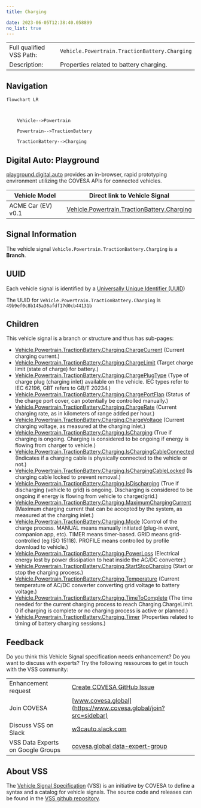 ```yaml
---
title: Charging

date: 2023-06-05T12:38:40.058899
no_list: true
---
```



| | |
|---|---|
| Full qualified VSS Path: | `Vehicle.Powertrain.TractionBattery.Charging` |
| Description: | Properties related to battery charging. |

## Navigation

```mermaid
flowchart LR



    Vehicle-->Powertrain

    Powertrain-->TractionBattery

    TractionBattery-->Charging

```


## Digital Auto: Playground

[playground.digital.auto](http://digital.auto) provides an in-browser, rapid prototyping environment utilizing the COVESA APIs for connected vehicles. 

| Vehicle Model | Direct link to Vehicle Signal |
|---|---|
| ACME Car (EV) v0.1 | [Vehicle.Powertrain.TractionBattery.Charging](https://digitalauto.netlify.app/model/STLWzk1WyqVVLbfymb4f/cvi/list/Vehicle.Powertrain.TractionBattery.Charging/) |


## Signal Information




The vehicle signal `Vehicle.Powertrain.TractionBattery.Charging` is a **Branch**.





## UUID

Each vehicle signal is identified by a [Universally Unique Identifier (UUID](https://en.wikipedia.org/wiki/Universally_unique_identifier))

The UUID for `Vehicle.Powertrain.TractionBattery.Charging` is `49b9ef0c8b145a36afdf17d0cb44131b`

## Children

This vehicle signal is a branch or structure and thus has sub-pages:

- [Vehicle.Powertrain.TractionBattery.Charging.ChargeCurrent](chargecurrent/) (Current charging current.)
- [Vehicle.Powertrain.TractionBattery.Charging.ChargeLimit](chargelimit/) (Target charge limit (state of charge) for battery.)
- [Vehicle.Powertrain.TractionBattery.Charging.ChargePlugType](chargeplugtype/) (Type of charge plug (charging inlet) available on the vehicle. IEC types refer to IEC 62196,  GBT refers to  GB/T 20234.)
- [Vehicle.Powertrain.TractionBattery.Charging.ChargePortFlap](chargeportflap/) (Status of the charge port cover, can potentially be controlled manually.)
- [Vehicle.Powertrain.TractionBattery.Charging.ChargeRate](chargerate/) (Current charging rate, as in kilometers of range added per hour.)
- [Vehicle.Powertrain.TractionBattery.Charging.ChargeVoltage](chargevoltage/) (Current charging voltage, as measured at the charging inlet.)
- [Vehicle.Powertrain.TractionBattery.Charging.IsCharging](ischarging/) (True if charging is ongoing. Charging is considered to be ongoing if energy is flowing from charger to vehicle.)
- [Vehicle.Powertrain.TractionBattery.Charging.IsChargingCableConnected](ischargingcableconnected/) (Indicates if a charging cable is physically connected to the vehicle or not.)
- [Vehicle.Powertrain.TractionBattery.Charging.IsChargingCableLocked](ischargingcablelocked/) (Is charging cable locked to prevent removal.)
- [Vehicle.Powertrain.TractionBattery.Charging.IsDischarging](isdischarging/) (True if discharging (vehicle to grid) is ongoing. Discharging is considered to be ongoing if energy is flowing from vehicle to charger/grid.)
- [Vehicle.Powertrain.TractionBattery.Charging.MaximumChargingCurrent](maximumchargingcurrent/) (Maximum charging current that can be accepted by the system, as measured at the charging inlet.)
- [Vehicle.Powertrain.TractionBattery.Charging.Mode](mode/) (Control of the charge process. MANUAL means manually initiated (plug-in event, companion app, etc). TIMER means timer-based. GRID means grid-controlled (eg ISO 15118). PROFILE means controlled by profile download to vehicle.)
- [Vehicle.Powertrain.TractionBattery.Charging.PowerLoss](powerloss/) (Electrical energy lost by power dissipation to heat inside the AC/DC converter.)
- [Vehicle.Powertrain.TractionBattery.Charging.StartStopCharging](startstopcharging/) (Start or stop the charging process.)
- [Vehicle.Powertrain.TractionBattery.Charging.Temperature](temperature/) (Current temperature of AC/DC converter converting grid voltage to battery voltage.)
- [Vehicle.Powertrain.TractionBattery.Charging.TimeToComplete](timetocomplete/) (The time needed for the current charging process to reach Charging.ChargeLimit. 0 if charging is complete or no charging process is active or planned.)
- [Vehicle.Powertrain.TractionBattery.Charging.Timer](timer/) (Properties related to timing of battery charging sessions.)


## Feedback

Do you think this Vehicle Signal specification needs enhancement? Do you want to discuss with experts? Try the following ressources to get in touch with the VSS community:

| | |
|---|---|
| Enhancement request | [Create COVESA GitHub Issue](https://github.com/COVESA/vehicle_signal_specification/issues/new?body=Please+describe+your+feedback&title=Signal+feedback+Vehicle.Powertrain.TractionBattery.Charging) |
| Join COVESA | [www.covesa.global](https://www.covesa.global/join?src=sidebar) |
| Discuss VSS on Slack | [w3cauto.slack.com](http://w3cauto.slack.com/) |
| VSS Data Experts on Google Groups | [covesa.global data-expert-group](https://groups.google.com/a/covesa.global/g/data-expert-group) |

## About VSS

The [Vehicle Signal Specification](https://covesa.github.io/vehicle_signal_specification/) (VSS)
is an initiative by COVESA to define a syntax and a catalog for vehicle signals.
The source code and releases can be found in the [VSS github repository](https://github.com/COVESA/vehicle_signal_specification).

